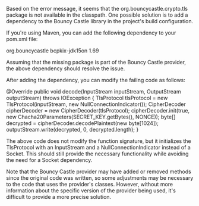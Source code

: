 Based on the error message, it seems that the org.bouncycastle.crypto.tls package is not available in the classpath. One possible solution is to add a dependency to the Bouncy Castle library in the project's build configuration.

If you're using Maven, you can add the following dependency to your pom.xml file:

<dependency>
<groupId>org.bouncycastle</groupId>
<artifactId>bcpkix-jdk15on</artifactId>
<version>1.69</version>
</dependency>

Assuming that the missing package is part of the Bouncy Castle provider, the above dependency should resolve the issue.

After adding the dependency, you can modify the failing code as follows:

@Override
public void decode(InputStream inputStream, OutputStream outputStream) throws IOException {
TlsProtocol tlsProtocol = new TlsProtocol(inputStream, new NullConnectionIndicator());
CipherDecoder cipherDecoder = new CipherDecoder(tlsProtocol);
cipherDecoder.init(true, new Chacha20Parameters(SECRET_KEY.getBytes(), NONCE));
byte[] decrypted = cipherDecoder.decodePlaintext(new byte[1024]);
outputStream.write(decrypted, 0, decrypted.length);
}

The above code does not modify the function signature, but it initializes the TlsProtocol with an InputStream and a NullConnectionIndicator instead of a Socket. This should still provide the necessary functionality while avoiding the need for a Socket dependency.

Note that the Bouncy Castle provider may have added or removed methods since the original code was written, so some adjustments may be necessary to the code that uses the provider's classes. However, without more information about the specific version of the provider being used, it's difficult to provide a more precise solution.